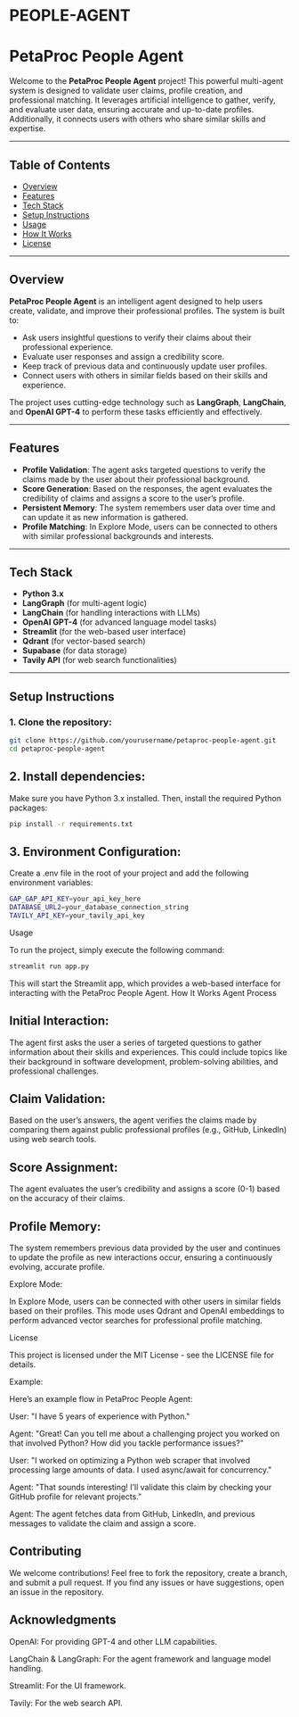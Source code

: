 # PEOPLE-AGENT
# **PetaProc People Agent**

Welcome to the **PetaProc People Agent** project! This powerful multi-agent system is designed to validate user claims, profile creation, and professional matching. It leverages artificial intelligence to gather, verify, and evaluate user data, ensuring accurate and up-to-date profiles. Additionally, it connects users with others who share similar skills and expertise.

---

## **Table of Contents**

- [Overview](#overview)
- [Features](#features)
- [Tech Stack](#tech-stack)
- [Setup Instructions](#setup-instructions)
- [Usage](#usage)
- [How It Works](#how-it-works)
- [License](#license)

---

## **Overview**

**PetaProc People Agent** is an intelligent agent designed to help users create, validate, and improve their professional profiles. The system is built to:

- Ask users insightful questions to verify their claims about their professional experience.
- Evaluate user responses and assign a credibility score.
- Keep track of previous data and continuously update user profiles.
- Connect users with others in similar fields based on their skills and experience.

The project uses cutting-edge technology such as **LangGraph**, **LangChain**, and **OpenAI GPT-4** to perform these tasks efficiently and effectively.

---

## **Features**

- **Profile Validation**: The agent asks targeted questions to verify the claims made by the user about their professional background.
- **Score Generation**: Based on the responses, the agent evaluates the credibility of claims and assigns a score to the user’s profile.
- **Persistent Memory**: The system remembers user data over time and can update it as new information is gathered.
- **Profile Matching**: In Explore Mode, users can be connected to others with similar professional backgrounds and interests.

---

## **Tech Stack**

- **Python 3.x**
- **LangGraph** (for multi-agent logic)
- **LangChain** (for handling interactions with LLMs)
- **OpenAI GPT-4** (for advanced language model tasks)
- **Streamlit** (for the web-based user interface)
- **Qdrant** (for vector-based search)
- **Supabase** (for data storage)
- **Tavily API** (for web search functionalities)

---

## **Setup Instructions**

### 1. Clone the repository:

```bash
git clone https://github.com/yourusername/petaproc-people-agent.git
cd petaproc-people-agent
```
## 2. Install dependencies:

Make sure you have Python 3.x installed. Then, install the required Python packages:
```bash
pip install -r requirements.txt
```
## 3. Environment Configuration:

Create a .env file in the root of your project and add the following environment variables:
```bash
GAP_GAP_API_KEY=your_api_key_here
DATABASE_URL2=your_database_connection_string
TAVILY_API_KEY=your_tavily_api_key
```
Usage

To run the project, simply execute the following command:
```bash
streamlit run app.py
```
This will start the Streamlit app, which provides a web-based interface for interacting with the PetaProc People Agent.
How It Works
Agent Process

## Initial Interaction:

The agent first asks the user a series of targeted questions to gather information about their skills and experiences. This could include topics like their background in software development, problem-solving abilities, and professional challenges.

## Claim Validation:

Based on the user’s answers, the agent verifies the claims made by comparing them against public professional profiles (e.g., GitHub, LinkedIn) using web search tools.

## Score Assignment:

The agent evaluates the user’s credibility and assigns a score (0-1) based on the accuracy of their claims.

## Profile Memory:

The system remembers previous data provided by the user and continues to update the profile as new interactions occur, ensuring a continuously evolving, accurate profile.

Explore Mode:

In Explore Mode, users can be connected with other users in similar fields based on their profiles. This mode uses Qdrant and OpenAI embeddings to perform advanced vector searches for professional profile matching.

License

This project is licensed under the MIT License - see the LICENSE
 file for details.

Example:

Here’s an example flow in PetaProc People Agent:

User: "I have 5 years of experience with Python."

Agent: "Great! Can you tell me about a challenging project you worked on that involved Python? How did you tackle performance issues?"

User: "I worked on optimizing a Python web scraper that involved processing large amounts of data. I used async/await for concurrency."

Agent: "That sounds interesting! I’ll validate this claim by checking your GitHub profile for relevant projects."

Agent: The agent fetches data from GitHub, LinkedIn, and previous messages to validate the claim and assign a score.

## Contributing

We welcome contributions! Feel free to fork the repository, create a branch, and submit a pull request. If you find any issues or have suggestions, open an issue in the repository.

## Acknowledgments

OpenAI: For providing GPT-4 and other LLM capabilities.

LangChain & LangGraph: For the agent framework and language model handling.

Streamlit: For the UI framework.

Tavily: For the web search API.
